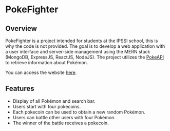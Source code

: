 # PokeFighter

## Overview

PokeFighter is a project intended for students at the IPSSI school, this is why the code is not provided. The goal is to develop a web application with a user interface and server-side management using the MERN stack (MongoDB, ExpressJS, ReactJS, NodeJS). The project utilizes the [PokeAPI](https://pokeapi.co/) to retrieve information about Pokémon.

You can access the website [here](https://pokefighter-136fb.web.app/).

## Features

* Display of all Pokémon and search bar.
* Users start with four pokecoins.
* Each pokecoin can be used to obtain a new random Pokémon.
* Users can battle other users with four Pokémon.
* The winner of the battle receives a pokecoin.
